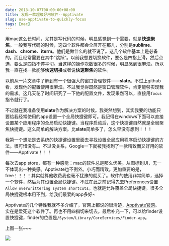 ```yaml
---
date: 2013-10-07T00:00:00+08:00
title: 发现一款超级好用软件--Apptivate
slug: use-apptivate-to-quickly-focus
tags: [mac]
---
```

用mac这么长时间，尤其是写代码的时候，明显感觉到一个需要，就是**快速聚焦**。一般我写代码的时候，这四个软件都会全屏开在那儿，分别是**sublime**、**dash**、**chrome**、**iterm**。他们是做什么的就不说了。这几个软件基本上是必备的。而且经常需要在其中“跳跃”。以前我想要切换软件，要么是四指上滑，然后点选，要么是四指不停平切。当这样的操作次数很多的时候，明显感到很麻烦。所以我一直在找一款能够**快速切换**或者说**快速聚焦**的软件。

<!--more-->

以前从一片文章中了解到有一个很强大的窗口管理软件——**slate**。不过上github看，发现他的配置使用很麻烦。不过我觉得既然是窗口管理软件，肯定能够实现我的需求。这几天花了时间研究了一下他的配置文件，发现果然可以，直接用`focus`指令就行了。

不过就在我准备使用**slate**作为解决方案的时候。我突然想到，其实我要的功能只要给我经常使用的app设置一个全局快捷键即可。我记得在windows下面可以直接设置某个应用程序的全局启动快捷键。当程序启动后，这个快捷键自然就是全局聚焦快捷键。这么简单的解决方案。比**slate**简单多了，怎么早没有想到！！！

我第一个想法是去系统的快捷键设置里面去寻找设置全局应用程序启动快捷键的方法。很可惜没有。。不过没关系，Google一下就被我找到了一款精致而又好用的软件——Apptivate！！！

每次去app store，都有一种感觉：mac的软件总是那么优美。从图标到UI，无一不体现出一种美感。Apptivate也不例外。小巧而精致。更加重要的是，free！！！！其实就算他收费我也毫不犹豫的就买了。软件的使用非常简单，选择一个软件，然后为其设置全局快捷键。不过在此之前记得先去Preferences设置`Allow overwrittering system shortcuts`。也就是允许覆盖全局快捷键。很多全局快捷键根本用不到，给我们最爱的app多好~

Apptivate的几个特性我就不多介绍了，官网上都说的很清楚，[Apptivate官网](http://www.apptivateapp.com/)。实在是爱死这个软件了。再也不用四指切来切去。最后补充一下，可以给finder设置快捷键，finder的位置是`/System/Library/CoreServices/Finder.app`。

上图一张~~~

![](http://ww3.sinaimg.cn/large/9b85365djw1f23buacyeaj207205eaa3.jpg)
